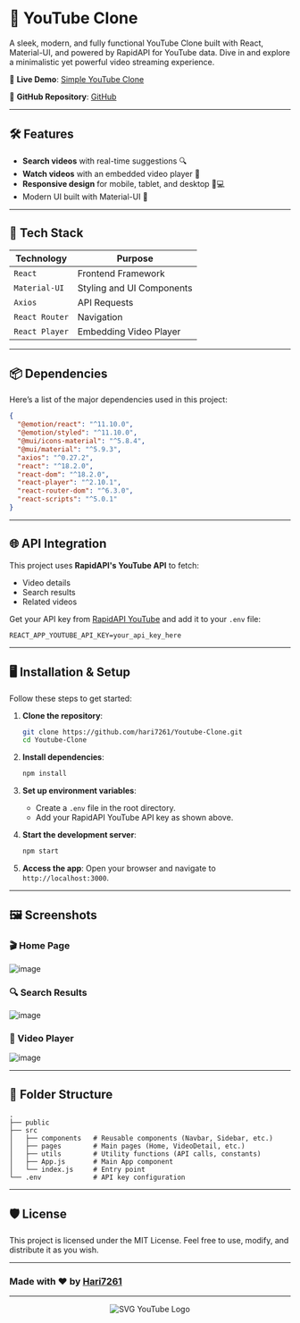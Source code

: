 # 🎥 YouTube Clone


A sleek, modern, and fully functional YouTube Clone built with React, Material-UI, and powered by RapidAPI for YouTube data. Dive in and explore a minimalistic yet powerful video streaming experience.

🚀 **Live Demo**: [Simple YouTube Clone](https://simple-youtube-clone-nine.vercel.app)

🔗 **GitHub Repository**: [GitHub](https://github.com/hari7261/Youtube-Clone)


---

## 🛠 Features

- **Search videos** with real-time suggestions 🔍
- **Watch videos** with an embedded video player 🎥
- **Responsive design** for mobile, tablet, and desktop 📱💻
- Modern UI built with Material-UI 🎨



---

## 🔧 Tech Stack

| **Technology**       | **Purpose**                        |
|----------------------|------------------------------------|
| `React`             | Frontend Framework                 |
| `Material-UI`       | Styling and UI Components          |
| `Axios`             | API Requests                       |
| `React Router`      | Navigation                         |
| `React Player`      | Embedding Video Player             |

---

## 📦 Dependencies

Here’s a list of the major dependencies used in this project:

```json
{
  "@emotion/react": "^11.10.0",
  "@emotion/styled": "^11.10.0",
  "@mui/icons-material": "^5.8.4",
  "@mui/material": "^5.9.3",
  "axios": "^0.27.2",
  "react": "^18.2.0",
  "react-dom": "^18.2.0",
  "react-player": "^2.10.1",
  "react-router-dom": "^6.3.0",
  "react-scripts": "^5.0.1"
}
```

---

## 🌐 API Integration

This project uses **RapidAPI's YouTube API** to fetch:

- Video details
- Search results
- Related videos

Get your API key from [RapidAPI YouTube](https://rapidapi.com/ytdlfree/api/youtube-v31/) and add it to your `.env` file:

```env
REACT_APP_YOUTUBE_API_KEY=your_api_key_here
```

---

## 🖥️ Installation & Setup

Follow these steps to get started:

1. **Clone the repository**:
   ```bash
   git clone https://github.com/hari7261/Youtube-Clone.git
   cd Youtube-Clone
   ```

2. **Install dependencies**:
   ```bash
   npm install
   ```

3. **Set up environment variables**:
   - Create a `.env` file in the root directory.
   - Add your RapidAPI YouTube API key as shown above.

4. **Start the development server**:
   ```bash
   npm start
   ```

5. **Access the app**:
   Open your browser and navigate to `http://localhost:3000`.

---

## 🖼️ Screenshots

### 🎬 Home Page
![image](https://github.com/user-attachments/assets/7e9ab7be-f23b-414e-8b1e-b76f3930f359)

### 🔍 Search Results
![image](https://github.com/user-attachments/assets/3d698173-66bd-4f7c-a93a-bccd45f83b9e)


### 🎥 Video Player
![image](https://github.com/user-attachments/assets/a1d1b7b3-8b60-48d8-8fc0-2402e77929e5)


---

## 📂 Folder Structure

```
.
├── public
├── src
│   ├── components   # Reusable components (Navbar, Sidebar, etc.)
│   ├── pages        # Main pages (Home, VideoDetail, etc.)
│   ├── utils        # Utility functions (API calls, constants)
│   ├── App.js       # Main App component
│   └── index.js     # Entry point
└── .env             # API key configuration
```

---

## 🛡️ License

This project is licensed under the MIT License. Feel free to use, modify, and distribute it as you wish.

---

### Made with ❤️ by [Hari7261](https://github.com/hari7261)

---

<div align="center">

![SVG YouTube Logo](https://upload.wikimedia.org/wikipedia/commons/4/42/YouTube_icon_%282013-2017%29.png)


</div>

